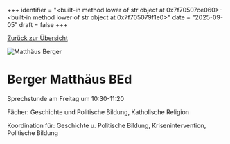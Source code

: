 
+++
identifier = "<built-in method lower of str object at 0x7f70507ce060>-<built-in method lower of str object at 0x7f705079f1e0>"
date = "2025-09-05"
draft = false
+++

 [Zurück zur Übersicht](/schule/lehrpersonal/)

<div class="row">
<div class="column">
<img src="/images/personal/Berger.jpg" alt="Matthäus Berger"> 
</div>
<div class="column">

#  Berger Matthäus BEd

Sprechstunde am Freitag um 10:30-11:20

Fächer: Geschichte und Politische Bildung,  Katholische Religion











Koordination für: Geschichte u. Politische Bildung, Krisenintervention, Politische Bildung



</div>
</div> 

